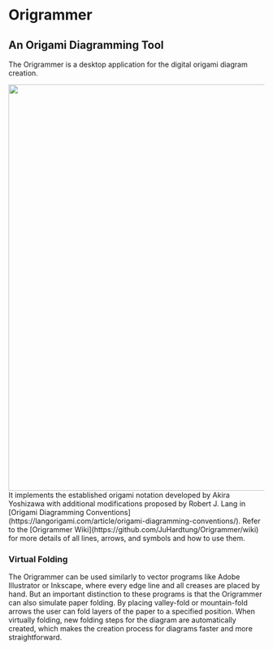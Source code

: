 # Origrammer
## An Origami Diagramming Tool

The Origrammer is a desktop application for the digital origami diagram creation.

<img src="https://i.imgur.com/zeusscs.png" align="center" width="800">
It implements the established origami notation developed by Akira Yoshizawa with additional modifications proposed by Robert J. Lang in [Origami Diagramming Conventions](https://langorigami.com/article/origami-diagramming-conventions/). Refer to the [Origrammer Wiki](https://github.com/JuHardtung/Origrammer/wiki) for more details of all lines, arrows, and symbols and how to use them.

### Virtual Folding

The Origrammer can be used similarly to vector programs like Adobe Illustrator or Inkscape, where every edge line and all creases are placed by hand. But an important distinction to these programs is that the Origrammer can also simulate paper folding. By placing valley-fold or mountain-fold arrows the user can fold layers of the paper to a specified position. When virtually folding, new folding steps for the diagram are automatically created, which makes the creation process for diagrams faster and more straightforward.
